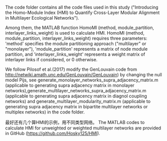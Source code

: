 The code folder contains all the code files used in this study ("Introducing the Homo-Module Index (HMI) to Quantify Cross-Layer Modular Alignment in Multilayer Ecological Networks").

Among them, the MATLAB function HomoMI (method, module_partition, interlayer_links_weight) is used to calculate HMI.
HomoMI (method, module_partition, interlayer_links_weight) requires three parameters: 
'method' specifies the module partitioning approach ("multilayer" or "monolayer"), 
'module_partition' represents a matrix of node module partition, and 
'interlayer_links_weight' represents a weight matrix of interlayer links if considered, or 0 otherwise.

We follow Pilosof et al.(2017) modify the GenLouvain code from http://netwiki.amath.unc.edu/GenLouvain/GenLouvain) by changing the null model Pijs, see generate_monolayer_networks_supra_adjacency_matrix.m (applicable to generating supra adjacency matrix in monolayer networks),generate_multilayer_networks_supra_adjacency_matrix.m (applicable to generating supra adjacency matrix in diagnol coupling networks) and generate_multilayer_modularity_matrix.m (applicable to generating supra adjacency matrix in bipartite multilayer networks or multiplex networks) in the code folder.

最好还有几个算HMI的示例，用不同类型网络。
The MATLAB codes to calculate HMI for unweighted or weighted multilayer networks are provided in GitHub (https://github.com/Hosky125/HMI). 
